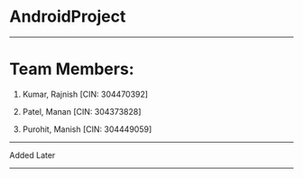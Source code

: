 # AndroidProject
------------------------------------------------------------------------------------

# Team Members:                                                                                                                           
1. Kumar, Rajnish [CIN: 304470392]                                                                                                                                                                                                               
2. Patel, Manan [CIN: 304373828]

3. Purohit, Manish [CIN: 304449059]

------------------------------------------------------------------------------------

Added Later

------------------------------------------------------------------------------------
